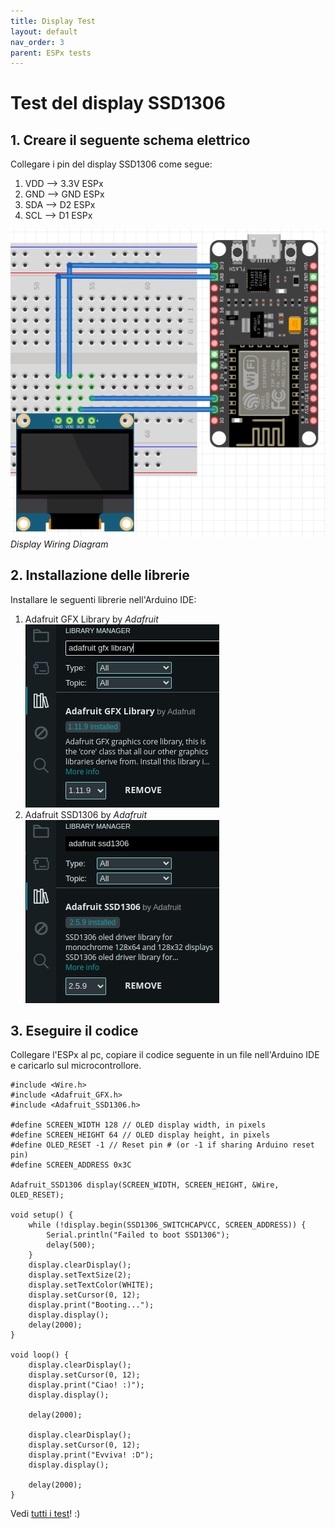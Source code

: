 ```yaml
---
title: Display Test
layout: default
nav_order: 3
parent: ESPx tests
---
```


# Test del display SSD1306

## 1. Creare il seguente schema elettrico

Collegare i pin del display SSD1306 come segue:

1. VDD --> 3.3V ESPx
2. GND --> GND ESPx
3. SDA --> D2 ESPx
4. SCL --> D1 ESPx

![SDS011 Wiring Diagram](../images/display_wiring_diagram.png)  
*Display Wiring Diagram*

## 2. Installazione delle librerie

Installare le seguenti librerie nell'Arduino IDE:

1. Adafruit GFX Library by *Adafruit*  
   ![Adafruit GFX Library](../images/gfx_library.png)  
2. Adafruit SSD1306 by *Adafruit*  
   ![Adafruit SSD1306 Library](../images/ssd1306_library.png)  

## 3. Eseguire il codice

Collegare l'ESPx al pc, copiare il codice seguente in un file nell'Arduino IDE e caricarlo sul microcontrollore.

```
#include <Wire.h>
#include <Adafruit_GFX.h>
#include <Adafruit_SSD1306.h>

#define SCREEN_WIDTH 128 // OLED display width, in pixels
#define SCREEN_HEIGHT 64 // OLED display height, in pixels
#define OLED_RESET -1 // Reset pin # (or -1 if sharing Arduino reset pin)
#define SCREEN_ADDRESS 0x3C

Adafruit_SSD1306 display(SCREEN_WIDTH, SCREEN_HEIGHT, &Wire, OLED_RESET);

void setup() {
    while (!display.begin(SSD1306_SWITCHCAPVCC, SCREEN_ADDRESS)) {
        Serial.println("Failed to boot SSD1306");
        delay(500);
    }
    display.clearDisplay();
    display.setTextSize(2);
    display.setTextColor(WHITE);
    display.setCursor(0, 12);
    display.print("Booting...");
    display.display();
    delay(2000);
}

void loop() {
    display.clearDisplay();
    display.setCursor(0, 12);
    display.print("Ciao! :)");
    display.display();

    delay(2000);

    display.clearDisplay();
    display.setCursor(0, 12);
    display.print("Evviva! :D");
    display.display();

    delay(2000);
}
```

Vedi [tutti i test](./esp_tests.html)! :)
